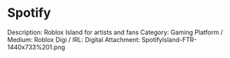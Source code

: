 # Spotify

Description: Roblox Island for artists and fans
Category: Gaming
Platform / Medium: Roblox
Digi / IRL: Digital
Attachment: SpotifyIsland-FTR-1440x733%201.png